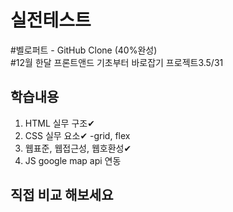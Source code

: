 # 실전테스트 
#벨로퍼트 - GitHub Clone (40%완성)<br>
#12월 한달 프론트앤드 기초부터 바로잡기 프로젝트3.5/31

## 학습내용

1. HTML 실무 구조✔ 
2. CSS 실무 요소✔ -grid, flex
3. 웹표준, 웹접근성, 웹호환성✔<br>
4. JS google map api 연동

## 직접 비교 해보세요
